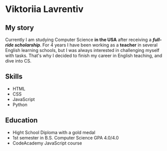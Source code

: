 # Viktoriia Lavrentiv 

## My story
Currently I am studying Computer Science **in the USA** after receiving a **_full-ride scholarship_**. For 4 years I have been working as a **teacher** in several English learning schools, but I was always interested in challenging myself with tasks. That's why I decided to finish my career in English teaching, and dive into CS. 

## Skills 
- HTML 
- CSS
- JavaScript 
- Python 

## Education 
- Hight School Diploma with a gold medal 
- 1st semester in B.S. Computer Science GPA 4.0/4.0
- CodeAcademy JavaScript course 

